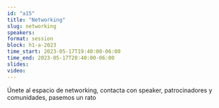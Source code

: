 ```yaml
---
id: "a15"
title: "Networking"
slug: networking
speakers:
format: session
block: h1-a-2023
time_start: 2023-05-17T19:40:00-06:00
time_end: 2023-05-17T20:40:00-06:00
slides: 
video: 
---
```


Únete al espacio de networking, contacta con speaker, patrocinadores y comunidades, pasemos un rato  